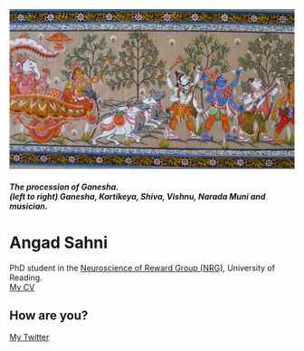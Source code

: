 ![](intro.png)
#### *The procession of Ganesha.* <br> *(left to right) Ganesha, Kartikeya, Shiva, Vishnu, Narada Muni and musician.*

# Angad Sahni
PhD student in the [Neuroscience of Reward Group (NRG)](https://www.nrg-lab.co.uk/), University of Reading. <br>
[My CV](CV.pdf)

## How are you?

[My Twitter](https://twitter.com/AngadSahni9)

